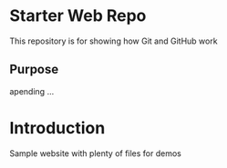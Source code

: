 # Starter Web Repo

This repository is for showing how Git and GitHub work

## Purpose
apending ...

# Introduction

Sample website with plenty of files for demos
